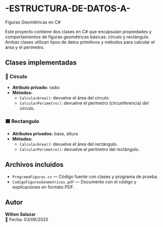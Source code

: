 # -ESTRUCTURA-DE-DATOS-A-
 Figuras Geométricas en C#

Este proyecto contiene dos clases en C# que encapsulan propiedades y comportamientos de figuras geométricas básicas: círculo y rectángulo. Ambas clases utilizan tipos de datos primitivos y métodos para calcular el área y el perímetro.

## Clases implementadas

### 🔵 Circulo
- **Atributo privado:** radio
- **Métodos:**
  - `CalcularArea()`: devuelve el área del círculo.
  - `CalcularPerimetro()`: devuelve el perímetro (circunferencia) del círculo.

### 🟦 Rectangulo
- **Atributos privados:** base, altura
- **Métodos:**
  - `CalcularArea()`: devuelve el área del rectángulo.
  - `CalcularPerimetro()`: devuelve el perímetro del rectángulo.

## Archivos incluidos

- `ProgramaFiguras.cs` — Código fuente con clases y programa de prueba.
- `CodigoFigurasGeometricas.pdf` — Documento con el código y explicaciones en formato PDF.

## Autor
**Wilton Salazar**  
📅 Fecha: 03/06/2025
